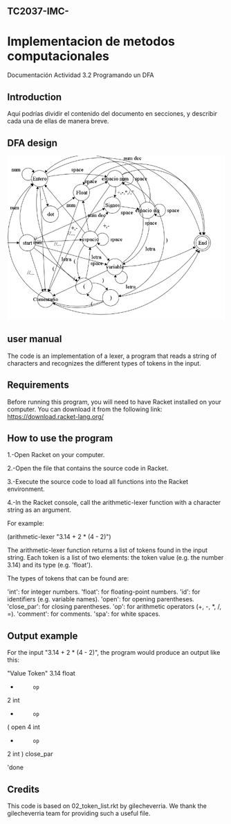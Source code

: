 ## TC2037-IMC-
# Implementacion de metodos computacionales
Documentación Actividad 3.2 Programando un DFA

## Introduction
Aquí podrías dividir el contenido del documento en secciones, y describir cada una de ellas de manera breve.

## DFA design
![diagrama automata](./diseño_act.png)  

## user manual
The code is an implementation of a lexer, a program that reads a string of characters and recognizes the different types of tokens in the input.

## Requirements
Before running this program, you will need to have Racket installed on your computer. You can download it from the following link: https://download.racket-lang.org/

## How to use the program
1.-Open Racket on your computer.

2.-Open the file that contains the source code in Racket.

3.-Execute the source code to load all functions into the Racket environment.

4.-In the Racket console, call the arithmetic-lexer function with a character string as an argument.

For example:

(arithmetic-lexer "3.14 + 2 * (4 - 2)")

The arithmetic-lexer function returns a list of tokens found in the input string.
Each token is a list of two elements: the token value (e.g. the number 3.14) and its type (e.g. 'float').

The types of tokens that can be found are:

'int': for integer numbers.
'float': for floating-point numbers.
'id': for identifiers (e.g. variable names).
'open': for opening parentheses.
'close_par': for closing parentheses.
'op': for arithmetic operators (+, -, *, /, =).
'comment': for comments.
'spa': for white spaces.

## Output example
For the input "3.14 + 2 * (4 - 2)", the program would produce an output like this:

"Value     Token"
3.14       float
+          op
2          int
*          op
(          open
4          int
-          op
2          int
)          close_par

'done

## Credits
This code is based on 02_token_list.rkt by gilecheverria. We thank the gilecheverria team for providing such a useful file.
